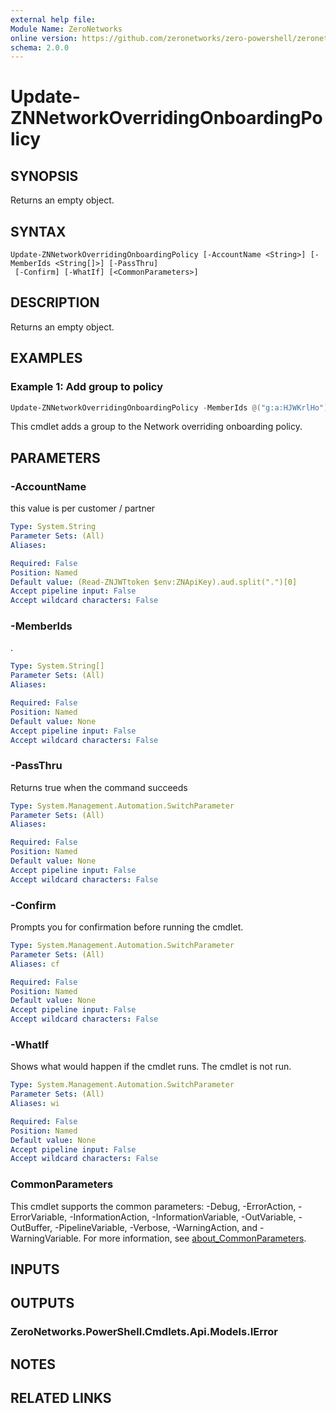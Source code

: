 ```yaml
---
external help file:
Module Name: ZeroNetworks
online version: https://github.com/zeronetworks/zero-powershell/zeronetworks/update-znnetworkoverridingonboardingpolicy
schema: 2.0.0
---
```


# Update-ZNNetworkOverridingOnboardingPolicy

## SYNOPSIS
Returns an empty object.

## SYNTAX

```
Update-ZNNetworkOverridingOnboardingPolicy [-AccountName <String>] [-MemberIds <String[]>] [-PassThru]
 [-Confirm] [-WhatIf] [<CommonParameters>]
```

## DESCRIPTION
Returns an empty object.

## EXAMPLES

### Example 1: Add group to policy
```powershell
Update-ZNNetworkOverridingOnboardingPolicy -MemberIds @("g:a:HJWKrlHo")
```

This cmdlet adds a group to the Network overriding onboarding policy.

## PARAMETERS

### -AccountName
this value is per customer / partner

```yaml
Type: System.String
Parameter Sets: (All)
Aliases:

Required: False
Position: Named
Default value: (Read-ZNJWTtoken $env:ZNApiKey).aud.split(".")[0]
Accept pipeline input: False
Accept wildcard characters: False
```

### -MemberIds
.

```yaml
Type: System.String[]
Parameter Sets: (All)
Aliases:

Required: False
Position: Named
Default value: None
Accept pipeline input: False
Accept wildcard characters: False
```

### -PassThru
Returns true when the command succeeds

```yaml
Type: System.Management.Automation.SwitchParameter
Parameter Sets: (All)
Aliases:

Required: False
Position: Named
Default value: None
Accept pipeline input: False
Accept wildcard characters: False
```

### -Confirm
Prompts you for confirmation before running the cmdlet.

```yaml
Type: System.Management.Automation.SwitchParameter
Parameter Sets: (All)
Aliases: cf

Required: False
Position: Named
Default value: None
Accept pipeline input: False
Accept wildcard characters: False
```

### -WhatIf
Shows what would happen if the cmdlet runs.
The cmdlet is not run.

```yaml
Type: System.Management.Automation.SwitchParameter
Parameter Sets: (All)
Aliases: wi

Required: False
Position: Named
Default value: None
Accept pipeline input: False
Accept wildcard characters: False
```

### CommonParameters
This cmdlet supports the common parameters: -Debug, -ErrorAction, -ErrorVariable, -InformationAction, -InformationVariable, -OutVariable, -OutBuffer, -PipelineVariable, -Verbose, -WarningAction, and -WarningVariable. For more information, see [about_CommonParameters](http://go.microsoft.com/fwlink/?LinkID=113216).

## INPUTS

## OUTPUTS

### ZeroNetworks.PowerShell.Cmdlets.Api.Models.IError

## NOTES

## RELATED LINKS

